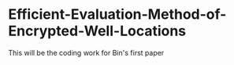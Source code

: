 # Efficient-Evaluation-Method-of-Encrypted-Well-Locations
This will be the coding work for Bin's first paper
